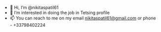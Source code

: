 - 👋 Hi, I’m @nikitaspatil61
- 👀 I’m interested in doing the job in Tetsing profile
- 📫 You can reach to me on my email nikitaspatil61@gmail.com or phone - +33798402224

<!---
nikitaspatil61/nikitaspatil61 is a ✨ special ✨ repository because its `README.md` (this file) appears on your GitHub profile.
You can click the Preview link to take a look at your changes.
--->
